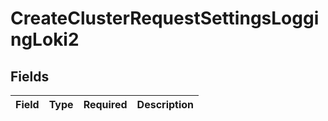 # CreateClusterRequestSettingsLoggingLoki2


## Fields

| Field       | Type        | Required    | Description |
| ----------- | ----------- | ----------- | ----------- |